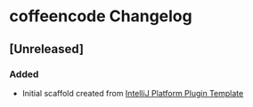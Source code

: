 <!-- Keep a Changelog guide -> https://keepachangelog.com -->

# coffeencode Changelog

## [Unreleased]
### Added
- Initial scaffold created from [IntelliJ Platform Plugin Template](https://github.com/JetBrains/intellij-platform-plugin-template)
